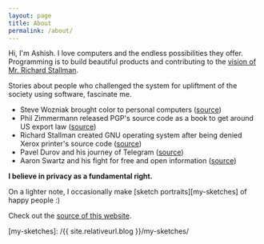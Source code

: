 ```yaml
---
layout: page
title: About
permalink: /about/
---
```


Hi, I'm Ashish. I love computers and the endless possibilities they
offer. Programming is to build beautiful products and contributing
to the [vision of Mr. Richard Stallman](https://youtu.be/L4qNuoSwmPo).

Stories about people who challenged the system for upliftment of the
society using software, fascinate me.

- Steve Wozniak brought color to personal computers
([source](https://youtu.be/uCRijF7lxzI))
- Phil Zimmermann released PGP's source code as a book to get around
US export law
([source](https://www.wikiwand.com/en/Pretty_Good_Privacy#/Criminal_investigation))
- Richard Stallman created GNU operating system after being denied
Xerox printer's source code
([source](https://en.wikipedia.org/wiki/Richard_Stallman#Events_leading_to_GNU))
- Pavel Durov and his journey of Telegram
([source](https://fortune.com/longform/telegram-pavel-durov-mobile-world-congress/))
- Aaron Swartz and his fight for free and open information
([source](https://www.wikiwand.com/en/Aaron_Swartz#/United_States_v._Aaron_Swartz_case))

**I believe in privacy as a fundamental right.**

On a lighter note, I occasionally make [sketch portraits][my-sketches] of happy
people :)

Check out the [source of this website][blog].

[blog]: https://github.com/musq/www
[my-sketches]: /{{ site.relativeurl.blog }}/my-sketches/
